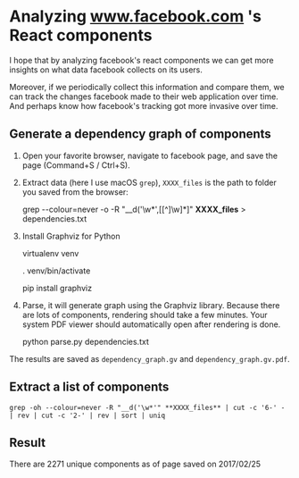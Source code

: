 # Analyzing www.facebook.com 's React components

I hope that by analyzing facebook's react components we can get more insights on what data facebook collects on its users.

Moreover, if we periodically collect this information and compare them, we can track the changes facebook made to their web application over time. And perhaps know how facebook's tracking got more invasive over time.

## Generate a dependency graph of components

1. Open your favorite browser, navigate to facebook page, and save the page (Command+S / Ctrl+S).

2. Extract data (here I use macOS `grep`), `XXXX_files` is the path to folder you saved from the browser:

    grep --colour=never -o -R "__d('\w*',\[[^]\w]*\]" **XXXX_files** > dependencies.txt

3. Install Graphviz for Python

    virtualenv venv
	
	. venv/bin/activate
	
	pip install graphviz

4. Parse, it will generate graph using the Graphviz library.
Because there are lots of components, rendering should take a few minutes.
Your system PDF viewer should automatically open after rendering is done.

    python parse.py dependencies.txt

The results are saved as `dependency_graph.gv` and `dependency_graph.gv.pdf`.

## Extract a list of components

    grep -oh --colour=never -R "__d('\w*'" **XXXX_files** | cut -c '6-' - | rev | cut -c '2-' | rev | sort | uniq

## Result

There are 2271 unique components as of page saved on 2017/02/25
